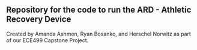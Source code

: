 ## Repository for the code to run the ARD - Athletic Recovery Device <br/>
Created by Amanda Ashmen, Ryan Bosanko, and Herschel Norwitz as part of our ECE499 Capstone Project.
